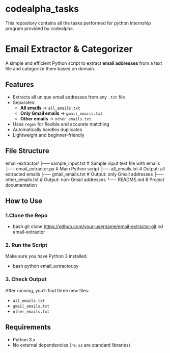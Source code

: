 # codealpha_tasks
This repository contains all the tasks performed for python internship program provided by codealpha.

# Email Extractor & Categorizer

A simple and efficient Python script to extract **email addresses** from a text file and categorize them based on domain.

## Features

- Extracts all unique email addresses from any `.txt` file
- Separates:
  - **All emails** → `all_emails.txt`
  - **Only Gmail emails** → `gmail_emails.txt`
  - **Other emails** → `other_emails.txt`
- Uses `regex` for flexible and accurate matching
- Automatically handles duplicates
- Lightweight and beginner-friendly

## File Structure

email-extractor/
├── sample\_input.txt         # Sample input text file with emails
├── email\_extractor.py       # Main Python script
├── all\_emails.txt           # Output: all extracted emails
├── gmail\_emails.txt         # Output: only Gmail addresses
├── other\_emails.txt         # Output: non-Gmail addresses
└── README.md                # Project documentation

## How to Use

### 1.Clone the Repo

- bash
git clone https://github.com/your-username/email-extractor.git
cd email-extractor

### 2. Run the Script

Make sure you have Python 3 installed.

- bash
python email_extractor.py

### 3. Check Output

After running, you’ll find three new files:

* `all_emails.txt`
* `gmail_emails.txt`
* `other_emails.txt`

## Requirements

* Python 3.x
* No external dependencies (`re`, `os` are standard libraries)
